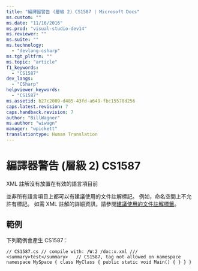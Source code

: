 ```yaml
---
title: "編譯器警告 (層級 2) CS1587 | Microsoft Docs"
ms.custom: ""
ms.date: "11/16/2016"
ms.prod: "visual-studio-dev14"
ms.reviewer: ""
ms.suite: ""
ms.technology: 
  - "devlang-csharp"
ms.tgt_pltfrm: ""
ms.topic: "article"
f1_keywords: 
  - "CS1587"
dev_langs: 
  - "CSharp"
helpviewer_keywords: 
  - "CS1587"
ms.assetid: b27c2009-d485-43fd-a649-fbc15570d256
caps.latest.revision: 7
caps.handback.revision: 7
author: "BillWagner"
ms.author: "wiwagn"
manager: "wpickett"
translationtype: Human Translation
---
```

# 編譯器警告 (層級 2) CS1587
XML 註解沒有放置在有效的語言項目前  
  
 並非所有語言項目上都可以有建議使用的文件註解標記。 例如，命名空間上不允許有標記。 如需 XML 註解的詳細資訊，請參閱[建議使用的文件註解標籤](../../csharp/programming-guide/xmldoc/recommended-tags-for-documentation-comments.md)。  
  
## 範例  
 下列範例會產生 CS1587：  
  
```  
// CS1587.cs // compile with: /W:2 /doc:x.xml /// <summary>test</summary>   // CS1587, tag not allowed on namespace namespace MySpace { class MyClass { public static void Main() { } } }  
```